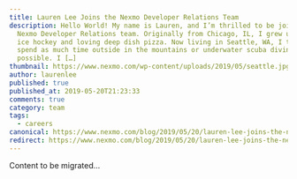 ```yaml
---
title: Lauren Lee Joins the Nexmo Developer Relations Team
description: Hello World! My name is Lauren, and I’m thrilled to be joining the
  Nexmo Developer Relations team. Originally from Chicago, IL, I grew up playing
  ice hockey and loving deep dish pizza. Now living in Seattle, WA, I try to
  spend as much time outside in the mountains or underwater scuba diving as
  possible. I […]
thumbnail: https://www.nexmo.com/wp-content/uploads/2019/05/seattle.jpg
author: laurenlee
published: true
published_at: 2019-05-20T21:23:33
comments: true
category: team
tags:
  - careers
canonical: https://www.nexmo.com/blog/2019/05/20/lauren-lee-joins-the-nexmo-developer-relations-team-dr
redirect: https://www.nexmo.com/blog/2019/05/20/lauren-lee-joins-the-nexmo-developer-relations-team-dr
---
```

Content to be migrated...